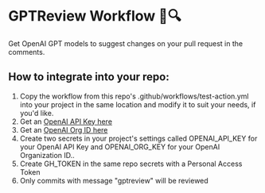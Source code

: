 # GPTReview Workflow 🤖🔍

Get OpenAI GPT models to suggest changes on your pull request in the comments.

## How to integrate into your repo:

1. Copy the workflow from this repo's .github/workflows/test-action.yml into your project in the same location and modify it to suit your needs, if you'd like.
2. Get an [OpenAI API Key here](https://beta.openai.com/account/api-keys)
3. Get an [OpenAI Org ID here](https://beta.openai.com/account/org-settings)
4. Create two secrets in your project's settings called OPENAI_API_KEY for your OpenAI API Key and OPENAI_ORG_KEY for your OpenAI Organization ID..
5. Create GH_TOKEN in the same repo secrets with a Personal Access Token
6. Only commits with message "gptreview" will be reviewed
